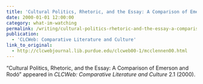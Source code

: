 ```yaml
---
title: 'Cultural Politics, Rhetoric, and the Essay: A Comparison of Emerson and Rodó'
date: 2000-01-01 12:00:00
category: what-im-watching
permalink: /writing/cultural-politics-rhetoric-and-the-essay-a-comparison-of-emerson-and-rodo/
publication:
  - 'CLCWeb: Comparative Literature and Culture'
link_to_original:
  - http://clcwebjournal.lib.purdue.edu/clcweb00-1/mcclennen00.html
---
```

“Cultural Politics, Rhetoric, and the Essay: A Comparison of Emerson and Rodó” appeared in <em>CLCWeb: Comparative Literature and Culture</em> 2.1 (2000).
